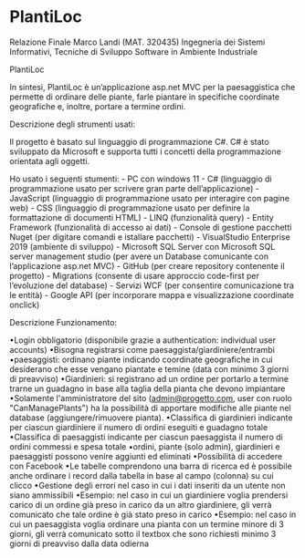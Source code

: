 # PlantiLoc

Relazione Finale
Marco Landi (MAT. 320435)
Ingegneria dei Sistemi Informativi, Tecniche di Sviluppo Software in Ambiente Industriale

PlantiLoc

In sintesi, PlantiLoc è un’applicazione asp.net MVC per la paesaggistica che permette di ordinare delle piante, farle piantare in specifiche coordinate geografiche e, inoltre, portare a termine ordini.

Descrizione degli strumenti usati:

Il progetto è basato sul linguaggio di programmazione C#. C# è stato sviluppato da Microsoft e supporta tutti i concetti della programmazione orientata agli oggetti.

Ho usato i seguenti stumenti:
	- PC con windows 11
	- C#  (linguaggio di programmazione usato per scrivere gran parte dell’applicazione)
	- JavaScript  (linguaggio di programmazione usato per interagire con pagine web)
	- CSS  (linguaggio di programmazione usato per definire la formattazione di documenti HTML)
	- LINQ (funzionalità query)
	- Entity Framework (funzionalità di accesso ai dati)
	- Console di gestione pacchetti Nuget (per digitare comandi e istallare pacchetti)
	- VisualStudio Enterprise 2019 (ambiente di sviluppo)
	- Microsoft SQL Server con Microsoft SQL server management studio (per avere un Database comunicante con l’applicazione asp.net MVC)
	- GitHub (per creare repository contenente il progetto)
	- Migrations (consente di usare approccio code-first per l’evoluzione del database)
	- Servizi WCF (per consentire comunicazione tra le entità)
	- Google API (per incorporare mappa e visualizzazione coordinate onclick)





Descrizione Funzionamento: 

•Login obbligatorio (disponibile grazie a authentication: individual user accounts)
•Bisogna registrarsi come paesaggista/giardiniere/entrambi
•paesaggisti: ordinano piante indicando coordinate geografiche in cui desiderano che esse vengano piantate e temine (data con minimo 3 giorni di preavviso)
•Giardinieri: si registrano ad un ordine per portarlo a termine trarne un guadagno in base alla taglia della pianta che devono impiantare
•Solamente l'amministratore del sito (admin@progetto.com, user con ruolo "CanManagePlants") ha la possibilità di apportare modifiche alle piante nel database 	(aggiungere/rimuovere pianta).
•Classifica di giardinieri indicante per ciascun giardiniere il numero di ordini eseguiti e guadagno totale
•Classifica di paesaggisti indicante per ciascun paesaggista il numero di ordini commessi e spesa totale
•ordini, piante (solo admin), giardinieri e paesaggisti possono venire aggiunti ed eliminati
•Possibilità di accedere con Facebook
•Le tabelle comprendono una barra di ricerca ed è possibile anche ordinare i record dalla tabella in base al campo (colonna) su cui clicco
•Gestione degli errori nel caso in cui i dati inseriti da un utente non siano ammissibili
•Esempio: nel caso in cui un giardiniere voglia prendersi carico di un ordine già preso in carico da un altro giardiniere, gli verrà comunicato che tale 	ordine è già stato preso in carico
•Esempio: nel caso in cui un paesaggista voglia ordinare una pianta con un termine minore di 3 giorni, gli verrà comunicato sotto il textbox che sono 		richiesti minimo 3 giorni di preavviso dalla data odierna

